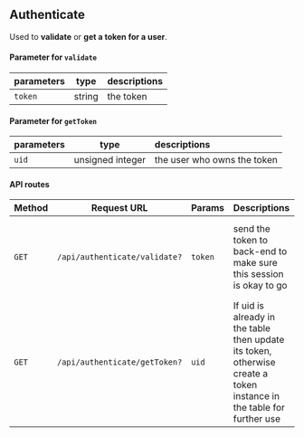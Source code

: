 ## Authenticate

Used to **validate** or **get a token for a user**.

#### Parameter for `validate`
| parameters     | type  | descriptions                                 |
|:---------------|-------|:---------------------------------------------|
| `token` | string | the token |

#### Parameter for `getToken`
| parameters     | type  | descriptions                                 |
|:---------------|-------|:---------------------------------------------|
| `uid` | unsigned integer | the user who owns the token

#### API routes
| Method |Request URL         | Params          | Descriptions   | Returns |
|--------|--------------------|-----------------|----------------|:--------|
| `GET`  |`/api/authenticate/validate?`         | `token`       | send the token to back-end to make sure this session is okay to go | the result of authentication and including its json (if fail, including **empty token instance**) |
| `GET`  |`/api/authenticate/getToken?`         | `uid` | If uid is already in the table then update its token, otherwise create a token instance in the table for further use | the token json (if there is not that user (unavailable uid), returning **empty json**) |
